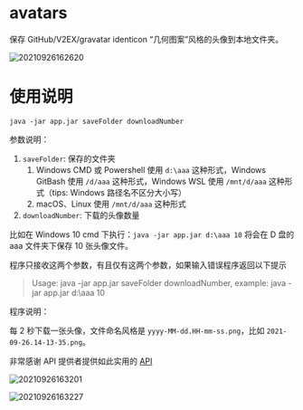 # avatars
保存 GitHub/V2EX/gravatar identicon “几何图案”风格的头像到本地文件夹。

![20210926162620](https://cdn.jsdelivr.net/gh/hellodk34/image@main/img/20210926162620.png)
# 使用说明

```
java -jar app.jar saveFolder downloadNumber
```

参数说明：

1. `saveFolder`: 保存的文件夹
   1. Windows CMD 或 Powershell 使用 `d:\aaa` 这种形式，Windows GitBash 使用 `/d/aaa` 这种形式，Windows WSL 使用 `/mnt/d/aaa` 这种形式（tips: Windows 路径名不区分大小写）
   2. macOS、Linux 使用 `/mnt/d/aaa` 这种形式
2. `downloadNumber`: 下载的头像数量

比如在 Windows 10 cmd 下执行：`java -jar app.jar d:\aaa 10` 将会在 D 盘的 aaa 文件夹下保存 10 张头像文件。

程序只接收这两个参数，有且仅有这两个参数，如果输入错误程序返回以下提示

> Usage: java -jar app.jar saveFolder downloadNumber, example: java -jar app.jar d:\aaa 10

程序说明：

每 2 秒下载一张头像，文件命名风格是 `yyyy-MM-dd.HH-mm-ss.png`，比如 `2021-09-26.14-13-35.png`。

非常感谢 API 提供者提供如此实用的 [API](https://api.prodless.com/avatar.png)

![20210926163201](https://cdn.jsdelivr.net/gh/hellodk34/image@main/img/20210926163201.png)

![20210926163227](https://cdn.jsdelivr.net/gh/hellodk34/image@main/img/20210926163227.png)
